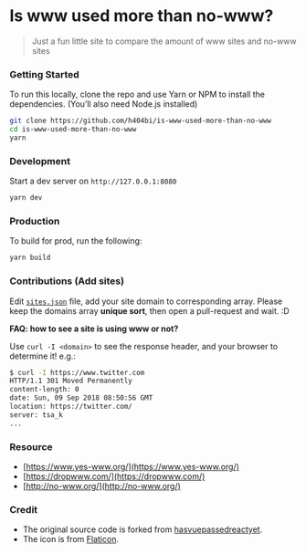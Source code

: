 # Is www used more than no-www?

> Just a fun little site to compare the amount of www sites and no-www sites

### Getting Started

To run this locally, clone the repo and use Yarn or NPM to install the dependencies. (You’ll also need Node.js installed)

```bash
git clone https://github.com/h404bi/is-www-used-more-than-no-www
cd is-www-used-more-than-no-www
yarn
```

### Development

Start a dev server on `http://127.0.0.1:8080`

```bash
yarn dev
```

### Production

To build for prod, run the following:

```bash
yarn build
```

### Contributions (Add sites)

Edit [`sites.json`](public/sites.json) file, add your site domain to corresponding array.
Please keep the domains array **unique sort**, then open a pull-request and wait. :D

**FAQ: how to see a site is using www or not?**

Use `curl -I <domain>` to see the response header, and your browser to determine it! e.g.:

```bash
$ curl -I https://www.twitter.com
HTTP/1.1 301 Moved Permanently
content-length: 0
date: Sun, 09 Sep 2018 08:50:56 GMT
location: https://twitter.com/
server: tsa_k
...
```

### Resource

- [https://www.yes-www.org/](https://www.yes-www.org/)
- [https://dropwww.com/](https://dropwww.com/)
- [http://no-www.org/](http://no-www.org/)

### Credit

- The original source code is forked from [hasvuepassedreactyet](https://github.com/stursby/hasvuepassedreactyet).
- The icon is from [Flaticon](https://www.flaticon.com).
